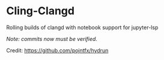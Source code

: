 # Cling-Clangd
Rolling builds of clangd with notebook support for jupyter-lsp

*Note: commits now must be verified.*

Credit: https://github.com/pojntfx/hydrun
